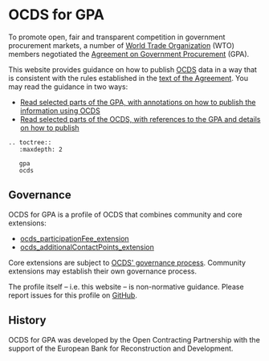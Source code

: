 # OCDS for GPA

To promote open, fair and transparent competition in government procurement markets, a number of [World Trade Organization](https://www.wto.org/) (WTO) members negotiated the [Agreement on Government Procurement](https://www.wto.org/english/tratop_e/gproc_e/gp_gpa_e.htm) (GPA).

This website provides guidance on how to publish [OCDS](http://standard.open-contracting.org/) data in a way that is consistent with the rules established in the [text of the Agreement](https://www.wto.org/english/docs_e/legal_e/rev-gpr-94_01_e.htm). You may read the guidance in two ways:

* [Read selected parts of the GPA, with annotations on how to publish the information using OCDS](gpa.md)
* [Read selected parts of the OCDS, with references to the GPA and details on how to publish](ocds.md)

```eval_rst
.. toctree::
   :maxdepth: 2

   gpa
   ocds
```

## Governance

OCDS for GPA is a profile of OCDS that combines community and core extensions:

* [ocds_participationFee_extension](https://github.com/open-contracting/ocds_participationFee_extension)
* [ocds_additionalContactPoints_extension](https://github.com/open-contracting/ocds_additionalContactPoints_extension)

Core extensions are subject to [OCDS' governance process](http://standard.open-contracting.org/latest/en/support/governance/). Community extensions may establish their own governance process.

The profile itself – i.e. this website – is non-normative guidance. Please report issues for this profile on [GitHub](https://github.com/open-contracting-extensions/ocds-for-gpa/issues).

## History

OCDS for GPA was developed by the Open Contracting Partnership with the support of the European Bank for Reconstruction and Development.
